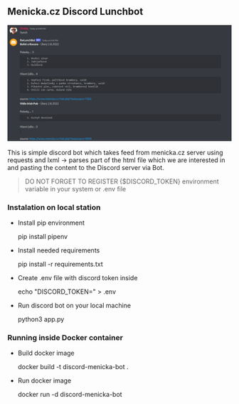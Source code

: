 ## Menicka.cz Discord Lunchbot

![APP SCREENSHOT](/app_screenshot.png)

This is simple discord bot which takes feed from menicka.cz server using requests and lxml -> parses part of the html file which we are interested in and pasting the content to the Discord server via Bot.

> DO NOT FORGET TO REGISTER {$DISCORD_TOKEN} environment variable in your system or .env file

### Instalation on local station

- Install pip environment

    pip install pipenv
   
- Install needed requirements

    pip install -r requirements.txt
   
- Create .env file with discord token inside

    echo "DISCORD_TOKEN=<YOUR-SECRET-TOKEN-GOES-HERE>" > .env

- Run discord bot on your local machine

    python3 app.py

### Running inside Docker container

- Build docker image

    docker build -t discord-menicka-bot .

- Run docker image

    docker run -d discord-menicka-bot
